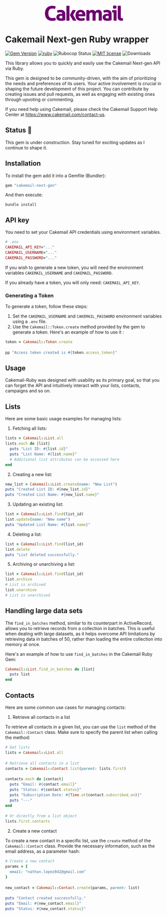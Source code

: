 <p align="center">
  <img src="images/logo.png" alt="Cakemail Next-gen" />
</p>

# Cakemail Next-gen Ruby wrapper

<span>[![Gem Version](https://img.shields.io/gem/v/cakemail-next-gen.svg?label=cakemail-next-gen&colorA=D30001&colorB=DF3B3C)](https://rubygems.org/gems/cakemail-next-gen)</span> <span>
[![ruby](https://img.shields.io/badge/ruby-2.6+-ruby.svg?colorA=D30001&colorB=DF3B3C)](https://github.com/andrewdsilva/cakemail-ruby)</span> <span>
![Rubocop Status](https://img.shields.io/badge/rubocop-passing-rubocop.svg?colorA=1f7a1f&colorB=2aa22a)</span> <span>
[![MIT license](https://img.shields.io/badge/license-MIT-mit.svg?colorA=1f7a1f&colorB=2aa22a)](http://opensource.org/licenses/MIT)</span> <span>
![Downloads](https://img.shields.io/gem/dt/cakemail-next-gen.svg?colorA=004d99&colorB=0073e6)</span>

This library allows you to quickly and easily use the Cakemail Next-gen API via Ruby.

This gem is designed to be community-driven, with the aim of prioritizing the needs and preferences of its users. Your active involvement is crucial in shaping the future development of this project. You can contribute by creating issues and pull requests, as well as engaging with existing ones through upvoting or commenting.

If you need help using Cakemail, please check the Cakemail Support Help Center at https://www.cakemail.com/contact-us.

## Status 🚧

This gem is under construction. Stay tuned for exciting updates as I continue to shape it.

## Installation

To install the gem add it into a Gemfile (Bundler):

```ruby
gem "cakemail-next-gen"
```

And then execute:

```
bundle install
```

## API key

You need to set your Cakemail API credentials using environment variables.

```ruby
# .env
CAKEMAIL_API_KEY="..."
CAKEMAIL_USERNAME="..."
CAKEMAIL_PASSWORD="..."
```

If you wish to generate a new token, you will need the environment variables `CAKEMAIL_USERNAME` and `CAKEMAIL_PASSWORD`.

If you already have a token, you will only need: `CAKEMAIL_API_KEY`.

### Generating a Token

To generate a token, follow these steps:

1. Set the `CAKEMAIL_USERNAME` and `CAKEMAIL_PASSWORD` environment variables using a `.env` file.
2. Use the `Cakemail::Token.create` method provided by the gem to generate a token. Here's an example of how to use it :

```ruby
token = Cakemail::Token.create

pp "Access token created is #{token.access_token}"
```

## Usage

Cakemail-Ruby was designed with usability as its primary goal, so that you can forget the API and intuitively interact with your lists, contacts, campaigns and so on.

## Lists

Here are some basic usage examples for managing lists:

1. Fetching all lists:
```ruby
lists = Cakemail::List.all
lists.each do |list|
  puts "List ID: #{list.id}"
  puts "List Name: #{list.name}"
  # Additional list attributes can be accessed here
end
```

2. Creating a new list:
```ruby
new_list = Cakemail::List.create(name: "New List")
puts "Created List ID: #{new_list.id}"
puts "Created List Name: #{new_list.name}"
```

3. Updating an existing list:
```ruby
list = Cakemail::List.find(list_id)
list.update(name: "New name")
puts "Updated List Name: #{list.name}"
```

4. Deleting a list:
```ruby
list = Cakemail::List.find(list_id)
list.delete
puts "List deleted successfully."
```

5. Archiving or unarchiving a list:
```ruby
list = Cakemail::List.find(list_id)
list.archive
# List is archived
list.unarchive
# List is unarchived
```

## Handling large data sets

The `find_in_batches` method, similar to its counterpart in ActiveRecord, allows you to retrieve records from a collection in batches. This is useful when dealing with large datasets, as it helps overcome API limitations by retrieving data in batches of 50, rather than loading the entire collection into memory at once.

Here's an example of how to use `find_in_batches` in the Cakemail Ruby Gem:

```ruby
Cakemail::List.find_in_batches do |list|
  puts list
end
```

## Contacts

Here are some common use cases for managing contacts:

1. Retrieve all contacts in a list

To retrieve all contacts in a given list, you can use the `list` method of the `Cakemail::Contact` class. Make sure to specify the parent list when calling the method:

```ruby
# Get lists
lists = Cakemail::List.all

# Retrieve all contacts in a list
contacts = Cakemail::Contact.list(parent: lists.first)

contacts.each do |contact|
  puts "Email: #{contact.email}"
  puts "Status: #{contact.status}"
  puts "Subscription Date: #{Time.at(contact.subscribed_on)}"
  puts "---"
end

# Or directly from a list object
lists.first.contacts
```

2. Create a new contact

To create a new contact in a specific list, use the `create` method of the `Cakemail::Contact` class. Provide the necessary information, such as the email address, as a parameter hash:

```ruby
# Create a new contact
params = {
  email: "nathan.lopez042@gmail.com"
}

new_contact = Cakemail::Contact.create(params, parent: list)

puts "Contact created successfully."
puts "Email: #{new_contact.email}"
puts "Status: #{new_contact.status}"
```
